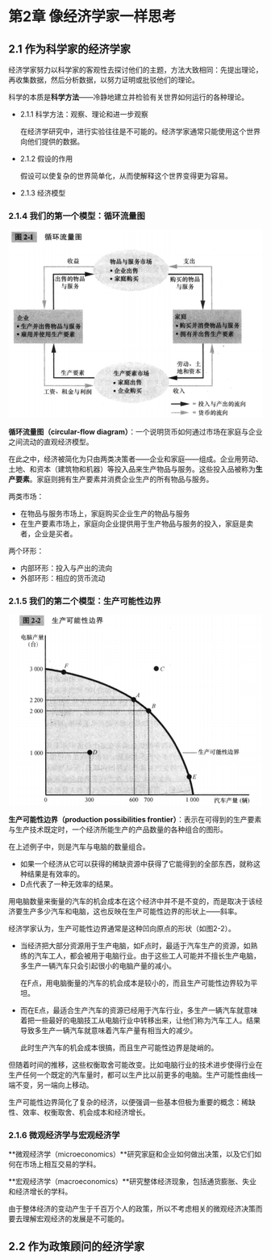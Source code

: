 # 第2章 像经济学家一样思考

## 2.1 作为科学家的经济学家

经济学家努力以科学家的客观性去探讨他们的主题，方法大致相同：先提出理论，再收集数据，然后分析数据，以努力证明或批驳他们的理论。

科学的本质是**科学方法**——冷静地建立并检验有关世界如何运行的各种理论。

- 2.1.1 科学方法：观察、理论和进一步观察

  在经济学研究中，进行实验往往是不可能的。经济学家通常只能使用这个世界向他们提供的数据。

- 2.1.2 假设的作用

  假设可以使复杂的世界简单化，从而使解释这个世界变得更为容易。

- 2.1.3 经济模型

### 2.1.4 我们的第一个模型：循环流量图

![image-20250103222746759](第2章-像经济学家一样思考/image-20250103222746759.png)

**循环流量图（circular-flow diagram）**：一个说明货币如何通过市场在家庭与企业之间流动的直观经济模型。

在此之中，经济被简化为只由两类决策者——企业和家庭——组成。企业用劳动、土地、和资本（建筑物和机器）等投入品来生产物品与服务。这些投入品被称为**生产要素**。家庭则拥有生产要素并消费企业生产的所有物品与服务。

两类市场：

- 在物品与服务市场上，家庭购买企业生产的物品与服务
- 在生产要素市场上，家庭向企业提供用于生产物品与服务的投入，家庭是卖者，企业是买者。

两个环形：

- 内部环形：投入与产出的流向
- 外部环形：相应的货币流动

### 2.1.5 我们的第二个模型：生产可能性边界

![image-20250103223503549](第2章-像经济学家一样思考/image-20250103223503549.png)

**生产可能性边界（production possibilities frontier）**：表示在可得到的生产要素与生产技术既定时，一个经济所能生产的产品数量的各种组合的图形。

在上述例子中，则是汽车与电脑的数量组合。

- 如果一个经济从它可以获得的稀缺资源中获得了它能得到的全部东西，就称这种结果是有效率的。
- D点代表了一种无效率的结果。

用电脑数量来衡量的汽车的机会成本在这个经济中并不是不变的，而是取决于该经济要生产多少汽车和电脑，这也反映在生产可能性边界的形状上——斜率。

经济学家认为，生产可能性边界通常是这种凹向原点的形状（如图2-2）。

- 当经济把大部分资源用于生产电脑，如F点时，最适于汽车生产的资源，如熟练的汽车工人，都会被用于电脑行业。由于这些工人可能并不擅长生产电脑，多生产一辆汽车只会引起很小的电脑产量的减小。

  在F点，用电脑衡量的汽车的机会成本是较小的，而且生产可能性边界较为平坦。

- 而在E点，最适合生产汽车的资源已经用于汽车行业，多生产一辆汽车就意味着把一些最好的电脑技工从电脑行业中转移出来，让他们称为汽车工人。结果导致多生产一辆汽车就意味着汽车产量有相当大的减少。

  此时生产汽车的机会成本很搞，而且生产可能性边界是陡峭的。

但随着时间的推移，这些权衡取舍可能改变。比如电脑行业的技术进步使得行业在生产任何一个既定的汽车量时，都可以生产比以前更多的电脑。生产可能性曲线一端不变，另一端向上移动。

生产可能性边界简化了复杂的经济，以便强调一些基本但极为重要的概念：稀缺性、效率、权衡取舍、机会成本和经济增长。

### 2.1.6 微观经济学与宏观经济学

**微观经济学（microeconomics）**研究家庭和企业如何做出决策，以及它们如何在市场上相互交易的学科。

**宏观经济学（macroeconomics）**研究整体经济现象，包括通货膨胀、失业和经济增长的学科。

由于整体经济的变动产生于千百万个人的政策，所以不考虑相关的微观经济决策而要去理解宏观经济的发展是不可能的。

## 2.2 作为政策顾问的经济学家

